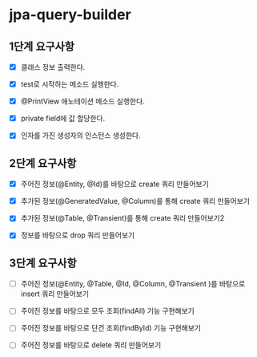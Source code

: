 # jpa-query-builder

## 1단계 요구사항
- [x] 클래스 정보 출력한다.
- [x] test로 시작하는 메소드 실행한다.
- [x] @PrintView 애노테이션 메소드 실행한다.
- [x] private field에 값 할당한다.
- [x] 인자를 가진 생성자의 인스턴스 생성한다.


## 2단계 요구사항
- [x] 주어진 정보(@Entity, @Id)를 바탕으로 create 쿼리 만들어보기
- [x] 추가된 정보(@GeneratedValue, @Column)를 통해 create 쿼리 만들어보기
- [x] 추가된 정보(@Table, @Transient)를 통해 create 쿼리 만들어보기2
- [x] 정보를 바탕으로 drop 쿼리 만들어보기


## 3단계 요구사항
- [ ] 주어진 정보(@Entity, @Table, @Id, @Column, @Transient )를 바탕으로 insert 쿼리 만들어보기
- [ ] 주어진 정보를 바탕으로 모두 조회(findAll) 기능 구현해보기
- [ ] 주어진 정보를 바탕으로 단건 조회(findById) 기능 구현해보기
- [ ] 주어진 정보를 바탕으로 delete 쿼리 만들어보기


